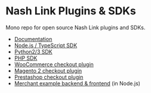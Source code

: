 # Nash Link Plugins & SDKs

Mono repo for open source Nash Link plugins and SDKs.

* [Documentation](https://docs-link.nash.io/)
* [Node.js / TypeScript SDK](https://github.com/nash-io/nashlink-plugins-and-sdks/tree/main/sdk-node-typescript)
* [Python2/3 SDK](https://github.com/nash-io/nashlink-plugins-and-sdks/tree/main/sdk-python)
* [PHP SDK](https://github.com/nash-io/nashlink-plugins-and-sdks/tree/main/sdk-php)
* [WooCommerce checkout plugin](https://github.com/nash-io/nashlink-plugins-and-sdks/tree/main/plugin-woocommerce-checkout)
* [Magento 2 checkout plugin](https://github.com/nash-io/nashlink-plugins-and-sdks/tree/main/plugin-magento2-checkout)
* [Prestashop checkout plugin](https://github.com/nash-io/nashlink-plugins-and-sdks/tree/main/plugin-prestashop-checkout)
* [Merchant example backend & frontend](https://github.com/nash-io/nashlink-plugins-and-sdks/tree/main/nodejs-merchant-example) (in Node.js)
